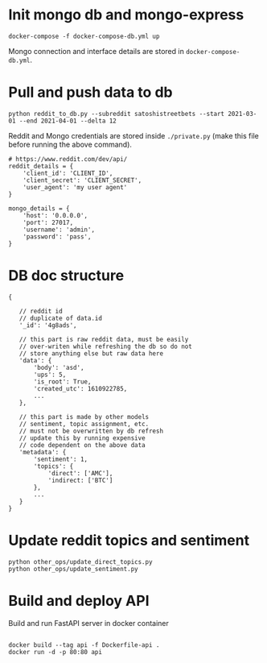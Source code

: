 # Init mongo db and mongo-express
```
docker-compose -f docker-compose-db.yml up
```
Mongo connection and interface details are stored in ```docker-compose-db.yml```.

# Pull and push data to db

```
python reddit_to_db.py --subreddit satoshistreetbets --start 2021-03-01 --end 2021-04-01 --delta 12
```

Reddit and Mongo credentials are stored inside ```./private.py``` (make this file before running the above command).

```
# https://www.reddit.com/dev/api/
reddit_details = {
    'client_id': 'CLIENT_ID',
    'client_secret': 'CLIENT_SECRET',
    'user_agent': 'my user agent'
}

mongo_details = {
    'host': '0.0.0.0',
    'port': 27017,
    'username': 'admin',
    'password': 'pass',
}
```

# DB doc structure

 ```
{

    // reddit id
    // duplicate of data.id
    '_id': '4g8ads',

    // this part is raw reddit data, must be easily
    // over-writen while refreshing the db so do not 
    // store anything else but raw data here
    'data': {
        'body': 'asd',
        'ups': 5,
        'is_root': True,
        'created_utc': 1610922785,
        ...
    },

    // this part is made by other models
    // sentiment, topic assignment, etc.
    // must not be overwritten by db refresh
    // update this by running expensive 
    // code dependent on the above data
    'metadata': {
        'sentiment': 1,
        'topics': {
            'direct': ['AMC'],
            'indirect: ['BTC']
        },
        ...
    }
}
```

# Update reddit topics and sentiment
```
python other_ops/update_direct_topics.py
python other_ops/update_sentiment.py
```

# Build and deploy API

Build and run FastAPI server in docker container
```

docker build --tag api -f Dockerfile-api .
docker run -d -p 80:80 api

```
